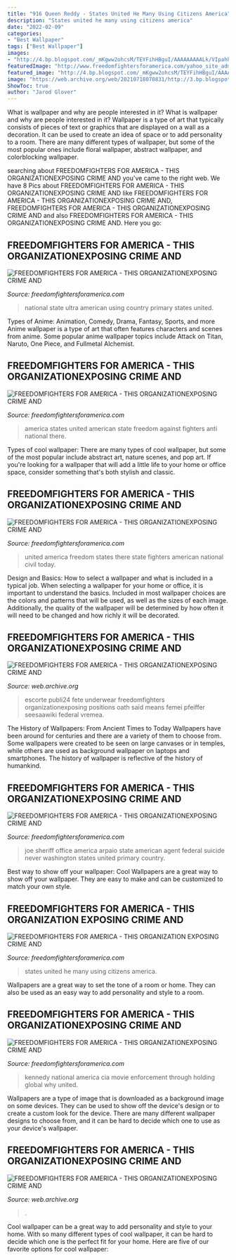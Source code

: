 ```yaml
---
title: "916 Queen Reddy - States United He Many Using Citizens America"
description: "States united he many using citizens america"
date: "2022-02-09"
categories:
- "Best Wallpaper"
tags: ["Best Wallpaper"]
images:
- "http://4.bp.blogspot.com/_mKgww2ohcsM/TEYFihHBguI/AAAAAAAAALk/VIpahhN3qNM/s1600/article-1261284-08DAC1A9000005DC-934_468x698.jpg"
featuredImage: "http://www.freedomfightersforamerica.com/yahoo_site_admin/assets/images/media_babble.23204314.jpg"
featured_image: "http://4.bp.blogspot.com/_mKgww2ohcsM/TEYFihHBguI/AAAAAAAAALk/VIpahhN3qNM/s1600/article-1261284-08DAC1A9000005DC-934_468x698.jpg"
image: "https://web.archive.org/web/20210718070831/http://3.bp.blogspot.com/_3Cw04KGjkvM/TTXVgJzbNLI/AAAAAAAAAFg/Bdepj3R6cbA/S1600-R/0.jpg"
ShowToc: true
author: "Jarod Glover"
---
```



What is wallpaper and why are people interested in it?
What is wallpaper and why are people interested in it?
Wallpaper is a type of art that typically consists of pieces of text or graphics that are displayed on a wall as a decoration. It can be used to create an idea of space or to add personality to a room. There are many different types of wallpaper, but some of the most popular ones include floral wallpaper, abstract wallpaper, and colorblocking wallpaper.

	

		
searching about FREEDOMFIGHTERS FOR AMERICA - THIS ORGANIZATIONEXPOSING CRIME AND you've came to the right web. We have 8 Pics about FREEDOMFIGHTERS FOR AMERICA - THIS ORGANIZATIONEXPOSING CRIME AND like FREEDOMFIGHTERS FOR AMERICA - THIS ORGANIZATIONEXPOSING CRIME AND, FREEDOMFIGHTERS FOR AMERICA - THIS ORGANIZATIONEXPOSING CRIME AND and also FREEDOMFIGHTERS FOR AMERICA - THIS ORGANIZATIONEXPOSING CRIME AND. Here you go:
		
    
## FREEDOMFIGHTERS FOR AMERICA - THIS ORGANIZATIONEXPOSING CRIME AND

<img loading=lazy src="http://l1.yimg.com/a/i/ww/news/2011/07/20/isherwood.jpg" onerror="this.onerror=null;this.src='https://tse3.mm.bing.net/th?id=OIP.cEstSdC6-nDb0VUhJtR0IgAAAA&amp;pid=15.1';" alt="FREEDOMFIGHTERS FOR AMERICA - THIS ORGANIZATIONEXPOSING CRIME AND">

_Source: freedomfightersforamerica.com_

>national state ultra american using country primary states united. 

	

Types of Anime: Animation, Comedy, Drama, Fantasy, Sports, and more
Anime wallpaper is a type of art that often features characters and scenes from anime. Some popular anime wallpaper topics include Attack on Titan, Naruto, One Piece, and Fullmetal Alchemist.

    
## FREEDOMFIGHTERS FOR AMERICA - THIS ORGANIZATIONEXPOSING CRIME AND

<img loading=lazy src="http://4.bp.blogspot.com/_mKgww2ohcsM/TEYFihHBguI/AAAAAAAAALk/VIpahhN3qNM/s1600/article-1261284-08DAC1A9000005DC-934_468x698.jpg" onerror="this.onerror=null;this.src='https://tse2.mm.bing.net/th?id=OIP.N8UvHwjAQusRb7hSMDUsJAAAAA&amp;pid=15.1';" alt="FREEDOMFIGHTERS FOR AMERICA - THIS ORGANIZATIONEXPOSING CRIME AND">

_Source: freedomfightersforamerica.com_

>america states united american state freedom against fighters anti national there. 

	

Types of cool wallpaper:
There are many types of cool wallpaper, but some of the most popular include abstract art, nature scenes, and pop art. If you're looking for a wallpaper that will add a little life to your home or office space, consider something that's both stylish and classic.

    
## FREEDOMFIGHTERS FOR AMERICA - THIS ORGANIZATIONEXPOSING CRIME AND

<img loading=lazy src="http://4.bp.blogspot.com/_qUFDMUpk9jE/SwHWDA7o2UI/AAAAAAAAa2k/sKaCNjE7BHg/s1600/PSO2101.jpg" onerror="this.onerror=null;this.src='https://tse3.mm.bing.net/th?id=OIP.I6eVRlbzKy6IVrzu4LtymgHaE7&amp;pid=15.1';" alt="FREEDOMFIGHTERS FOR AMERICA - THIS ORGANIZATIONEXPOSING CRIME AND">

_Source: freedomfightersforamerica.com_

>united america freedom states there state fighters american national civil today. 

	

Design and Basics: How to select a wallpaper and what is included in a typical job.
When selecting a wallpaper for your home or office, it is important to understand the basics. Included in most wallpaper choices are the colors and patterns that will be used, as well as the sizes of each image. Additionally, the quality of the wallpaper will be determined by how often it will need to be changed and how richly it will be decorated.

    
## FREEDOMFIGHTERS FOR AMERICA - THIS ORGANIZATIONEXPOSING CRIME AND

<img loading=lazy src="https://web.archive.org/web/20210718070831im_/http://www.freedomfightersforamerica.com/yahoo_site_admin/assets/images/a02d07e3-82ae-4dab-942b-bed32f224566_D.13480130_std.jpg" onerror="this.onerror=null;this.src='https://tse2.mm.bing.net/th?id=OIP.udJahueH-FTK2IR6Dy6a3gHaK2&amp;pid=15.1';" alt="FREEDOMFIGHTERS FOR AMERICA - THIS ORGANIZATIONEXPOSING CRIME AND">

_Source: web.archive.org_

>escorte publi24 fete underwear freedomfighters organizationexposing positions oath said means femei pfeiffer seesaawiki federal vremea. 

	

The History of Wallpapers: From Ancient Times to Today
Wallpapers have been around for centuries and there are a variety of them to choose from. Some wallpapers were created to be seen on large canvases or in temples, while others are used as background wallpaper on laptops and smartphones. The history of wallpaper is reflective of the history of humankind.

    
## FREEDOMFIGHTERS FOR AMERICA - THIS ORGANIZATIONEXPOSING CRIME AND

<img loading=lazy src="http://www.wnd.com/files/2012/09/joe_arpaio19.jpg" onerror="this.onerror=null;this.src='https://tse2.mm.bing.net/th?id=OIP.So7WOOMUFhpCf3B4iev1jwHaDg&amp;pid=15.1';" alt="FREEDOMFIGHTERS FOR AMERICA - THIS ORGANIZATIONEXPOSING CRIME AND">

_Source: freedomfightersforamerica.com_

>joe sheriff office america arpaio state american agent federal suicide never washington states united primary country. 

	

Best way to show off your wallpaper:
Cool Wallpapers are a great way to show off your wallpaper. They are easy to make and can be customized to match your own style.

    
## FREEDOMFIGHTERS FOR AMERICA - THIS ORGANIZATION EXPOSING CRIME AND

<img loading=lazy src="http://www.freedomfightersforamerica.com/yahoo_site_admin/assets/images/media_babble.23204314.jpg" onerror="this.onerror=null;this.src='https://tse1.mm.bing.net/th?id=OIP.uvWTXnLjowTqSyH5OuVmUwAAAA&amp;pid=15.1';" alt="FREEDOMFIGHTERS FOR AMERICA - THIS ORGANIZATION EXPOSING CRIME AND">

_Source: freedomfightersforamerica.com_

>states united he many using citizens america. 

	

Wallpapers are a great way to set the tone of a room or home. They can also be used as an easy way to add personality and style to a room.

    
## FREEDOMFIGHTERS FOR AMERICA - THIS ORGANIZATIONEXPOSING CRIME AND

<img loading=lazy src="http://www.voxfux.com/features/kennedy_cia_hit.jpg" onerror="this.onerror=null;this.src='https://tse1.mm.bing.net/th?id=OIP.tZC0RylDCRjLVKIBjU7SPAHaD7&amp;pid=15.1';" alt="FREEDOMFIGHTERS FOR AMERICA - THIS ORGANIZATIONEXPOSING CRIME AND">

_Source: freedomfightersforamerica.com_

>kennedy national america cia movie enforcement through holding global why united. 

	

Wallpapers are a type of image that is downloaded as a background image on some devices. They can be used to show off the device's design or to create a custom look for the device. There are many different wallpaper designs to choose from, and it can be hard to decide which one to use as your device's wallpaper.

    
## FREEDOMFIGHTERS FOR AMERICA - THIS ORGANIZATIONEXPOSING CRIME AND

<img loading=lazy src="https://web.archive.org/web/20210718070831/http://3.bp.blogspot.com/_3Cw04KGjkvM/TTXVgJzbNLI/AAAAAAAAAFg/Bdepj3R6cbA/S1600-R/0.jpg" onerror="this.onerror=null;this.src='https://tse1.mm.bing.net/th?id=OIP.kALKZfyVsL8zyvlz54uT8QHaFj&amp;pid=15.1';" alt="FREEDOMFIGHTERS FOR AMERICA - THIS ORGANIZATIONEXPOSING CRIME AND">

_Source: web.archive.org_

>. 

	

Cool wallpaper can be a great way to add personality and style to your home. With so many different types of cool wallpaper, it can be hard to decide which one is the perfect fit for your home. Here are five of our favorite options for cool wallpaper: 

